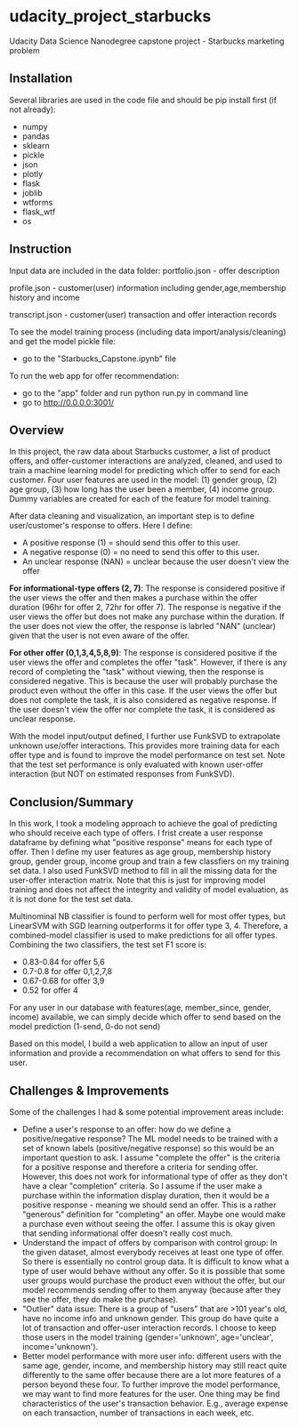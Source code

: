 # udacity_project_starbucks
 
Udacity Data Science Nanodegree capstone project - Starbucks marketing problem


## Installation
Several libraries are used in the code file and should be pip install first (if not already):
- numpy
- pandas 
- sklearn
- pickle
- json
- plotly
- flask 
- joblib
- wtforms 
- flask_wtf 
- os


## Instruction
Input data are included in the data folder:
portfolio.json - offer description

profile.json - customer(user) information including gender,age,membership history and income

transcript.json - customer(user) transaction and offer interaction records

To see the model training process (including data import/analysis/cleaning) and get the model pickle file:
- go to the "Starbucks_Capstone.ipynb" file

To run the web app for offer recommendation:
- go to the "app" folder and run python run.py in command line
- go to http://0.0.0.0:3001/


## Overview
In this project, the raw data about Starbucks customer, a list of product offers, and offer-customer interactions are analyzed, cleaned, and used to train a machine learning model for predicting which offer to send for each customer. Four user features are used in the model: (1) gender group, (2) age group, (3) how long has the user been a member, (4) income group. Dummy variables are created for each of the feature for model training.

After data cleaning and visualization, an important step is to define user/customer's response to offers. Here I define:
- A positive response (1) = should send this offer to this user.
- A negative response (0) = no need to send this offer to this user.
- An unclear response (NAN) = unclear because the user doesn't view the offer

**For informational-type offers (2, 7)**:
The response is considered positive if the user views the offer and then makes a purchase within the offer duration (96hr for offer 2, 72hr for offer 7).
The response is negative if the user views the offer but does not make any purchase within the duration.
If the user does not view the offer, the response is labrled "NAN" (unclear) given that the user is not even aware of the offer.

**For other offer (0,1,3,4,5,8,9)**:
The response is considered positive if the user views the offer and completes the offer "task".
However, if there is any record of completing the "task" without viewing, then the response is considered negative. This is because the user will probably purchase the product even without the offer in this case.
If the user views the offer but does not complete the task, it is also considered as negative response.
If the user doesn't view the offer nor complete the task, it is considered as unclear response.

With the model input/output defined, I further use FunkSVD to extrapolate unknown use/offer interactions. This provides more training data for each offer type and is found to improve the model performance on test set. Note that the test set performance is only evaluated with known user-offer interaction (but NOT on estimated responses from FunkSVD).


## Conclusion/Summary
In this work, I took a modeling approach to achieve the goal of predicting who should receive each type of offers. I frist create a user response dataframe by defining what "positive response" means for each type of offer. Then I define my user features as age group, membership history group, gender group, income group and train a few classfiers on my training set data. I also used FunkSVD method to fill in all the missing data for the user-offer interaction matrix. Note that this is just for improving model training and does not affect the integrity and validity of model evaluation, as it is not done for the test set data.

Multinominal NB classifier is found to perform well for most offer types, but LinearSVM with SGD learning outperforms it for offer type 3, 4. Therefore, a combined-model classifier is used to make predictions for all offer types. Combining the two classifiers, the test set F1 score is:
- 0.83-0.84 for offer 5,6
- 0.7-0.8 for offer 0,1,2,7,8
- 0.67-0.68 for offer 3,9
- 0.52 for offer 4

For any user in our database with features(age, member_since, gender, income) available, we can simply decide which offer to send based on the model prediction (1-send, 0-do not send)

Based on this model, I build a web application to allow an input of user information and provide a recommendation on what offers to send for this user.

## Challenges & Improvements
Some of the challenges I had & some potential improvement areas include:
- Define a user's response to an offer: how do we define a positive/negative response? The ML model needs to be trained with a set of known labels (positive/negative response) so this would be an important question to ask. I assume "complete the offer" is the criteria for a positive response and therefore a criteria for sending offer. However, this does not work for informational type of offer as they don't have a clear "completion" criteria. So I assume if the user make a purchase within the information display duration, then it would be a positive response - meaning we should send an offer. This is a rather "generous" definition for "completing" an offer. Maybe one would make a purchase even without seeing the offer. I assume this is okay given that sending informational offer doesn't really cost much. 
- Understand the impact of offers by comparison with control group: In the given dataset, almost everybody receives at least one type of offer. So there is essentially no control group data. It is difficult to know what a type of user would behave without any offer. So it is possible that some user groups would purchase the product even without the offer, but our model recommends sending offer to them anyway (because after they see the offer, they do make the purchase). 
- "Outlier" data issue: There is a group of "users" that are >101 year's old, have no income info and unknown gender. This group do have quite a lot of transaction and offer-user interaction records. I choose to keep those users in the model training (gender='unknown', age='unclear', income='unknown').
- Better model performance with more user info: different users with the same age, gender, income, and membership history may still react quite differently to the same offer because there are a lot more features of a person beyond these four. To further improve the model performance, we may want to find more features for the user. One thing may be find characteristics of the user's transaction behavior. E.g., average expense on each transaction, number of transactions in each week, etc.


